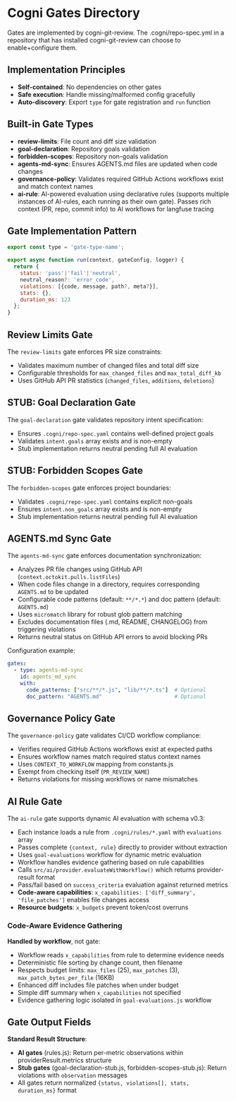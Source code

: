 # Cogni Gates Directory

Gates are implemented by cogni-git-review. The .cogni/repo-spec.yml in a repository that has installed cogni-git-review can choose to enable+configure them.

## Implementation Principles
- **Self-contained**: No dependencies on other gates
- **Safe execution**: Handle missing/malformed config gracefully
- **Auto-discovery**: Export `type` for gate registration and `run` function

## Built-in Gate Types
- **review-limits**: File count and diff size validation
- **goal-declaration**: Repository goals validation
- **forbidden-scopes**: Repository non-goals validation  
- **agents-md-sync**: Ensures AGENTS.md files are updated when code changes
- **governance-policy**: Validates required GitHub Actions workflows exist and match context names
- **ai-rule**: AI-powered evaluation using declarative rules (supports multiple instances of AI-rules, each running as their own gate). Passes rich context (PR, repo, commit info) to AI workflows for langfuse tracing

## Gate Implementation Pattern
```javascript
export const type = 'gate-type-name';

export async function run(context, gateConfig, logger) {
  return {
    status: 'pass'|'fail'|'neutral',
    neutral_reason?: 'error_code',
    violations: [{code, message, path?, meta?}],
    stats: {},
    duration_ms: 123
  };
}
```

## Review Limits Gate
The `review-limits` gate enforces PR size constraints:
- Validates maximum number of changed files and total diff size
- Configurable thresholds for `max_changed_files` and `max_total_diff_kb`
- Uses GitHub API PR statistics (`changed_files`, `additions`, `deletions`)

## STUB: Goal Declaration Gate  
The `goal-declaration` gate validates repository intent specification:
- Ensures `.cogni/repo-spec.yaml` contains well-defined project goals
- Validates `intent.goals` array exists and is non-empty
- Stub implementation returns neutral pending full AI evaluation

## STUB: Forbidden Scopes Gate
The `forbidden-scopes` gate enforces project boundaries:
- Validates `.cogni/repo-spec.yaml` contains explicit non-goals
- Ensures `intent.non_goals` array exists and is non-empty  
- Stub implementation returns neutral pending full AI evaluation

## AGENTS.md Sync Gate
The `agents-md-sync` gate enforces documentation synchronization:
- Analyzes PR file changes using GitHub API (`context.octokit.pulls.listFiles`)
- When code files change in a directory, requires corresponding `AGENTS.md` to be updated
- Configurable code patterns (default: `**/*.*`) and doc pattern (default: `AGENTS.md`)
- Uses `micromatch` library for robust glob pattern matching
- Excludes documentation files (.md, README, CHANGELOG) from triggering violations
- Returns neutral status on GitHub API errors to avoid blocking PRs

Configuration example:
```yaml
gates:
  - type: agents-md-sync
    id: agents_md_sync
    with:
      code_patterns: ["src/**/*.js", "lib/**/*.ts"]  # Optional
      doc_pattern: "AGENTS.md"                       # Optional
```

## Governance Policy Gate
The `governance-policy` gate validates CI/CD workflow compliance:
- Verifies required GitHub Actions workflows exist at expected paths
- Ensures workflow names match required status context names
- Uses `CONTEXT_TO_WORKFLOW` mapping from constants.js
- Exempt from checking itself (`PR_REVIEW_NAME`)
- Returns violations for missing workflows or name mismatches

## AI Rule Gate
The `ai-rule` gate supports dynamic AI evaluation with schema v0.3:
- Each instance loads a rule from `.cogni/rules/*.yaml` with `evaluations` array
- Passes complete `{context, rule}` directly to provider without extraction
- Uses `goal-evaluations` workflow for dynamic metric evaluation
- Workflow handles evidence gathering based on rule capabilities
- Calls `src/ai/provider.evaluateWithWorkflow()` which returns provider-result format
- Pass/fail based on `success_criteria` evaluation against returned metrics
- **Code-aware capabilities**: `x_capabilities: ['diff_summary', 'file_patches']` enables file changes access
- **Resource budgets**: `x_budgets` prevent token/cost overruns

### Code-Aware Evidence Gathering
**Handled by workflow**, not gate:
- Workflow reads `x_capabilities` from rule to determine evidence needs
- Deterministic file sorting by change count, then filename
- Respects budget limits: `max_files` (25), `max_patches` (3), `max_patch_bytes_per_file` (16KB)
- Enhanced diff includes file patches when under budget
- Simple diff summary when `x_capabilities` not specified
- Evidence gathering logic isolated in `goal-evaluations.js` workflow

## Gate Output Fields

**Standard Result Structure**:
- **AI gates** (rules.js): Return per-metric observations within providerResult.metrics structure
- **Stub gates** (goal-declaration-stub.js, forbidden-scopes-stub.js): Return violations with `observation` messages
- All gates return normalized `{status, violations[], stats, duration_ms}` format
